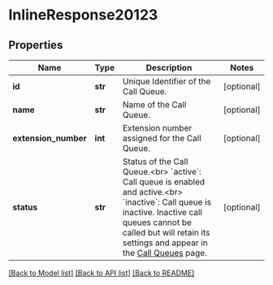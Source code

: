 # InlineResponse20123

## Properties
Name | Type | Description | Notes
------------ | ------------- | ------------- | -------------
**id** | **str** | Unique Identifier of the Call Queue. | [optional] 
**name** | **str** | Name of the Call Queue. | [optional] 
**extension_number** | **int** | Extension number assigned for the Call Queue. | [optional] 
**status** | **str** | Status of the Call Queue.&lt;br&gt; &#x60;active&#x60;: Call queue is enabled and active.&lt;br&gt; &#x60;inactive&#x60;: Call queue is inactive. Inactive call queues cannot be called but will retain its settings and appear in the [Call Queues](https://zoom.us/pbx/page/telephone/groups#/groups) page. | [optional] 

[[Back to Model list]](../README.md#documentation-for-models) [[Back to API list]](../README.md#documentation-for-api-endpoints) [[Back to README]](../README.md)

